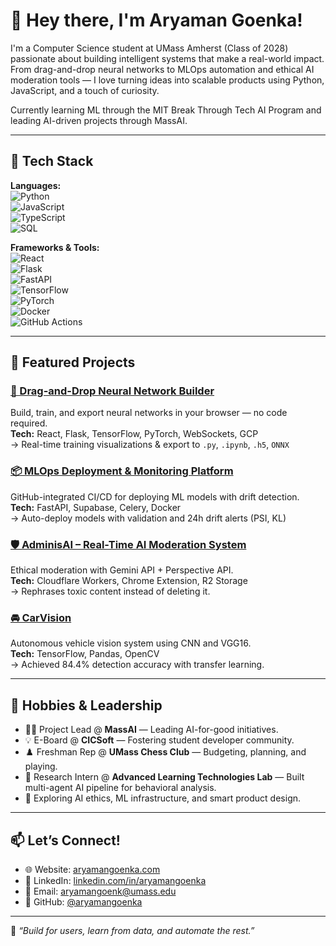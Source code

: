 # 👋 Hey there, I'm Aryaman Goenka!

I'm a Computer Science student at UMass Amherst (Class of 2028) passionate about building intelligent systems that make a real-world impact. From drag-and-drop neural networks to MLOps automation and ethical AI moderation tools — I love turning ideas into scalable products using Python, JavaScript, and a touch of curiosity.

Currently learning ML through the MIT Break Through Tech AI Program and leading AI-driven projects through MassAI.

---

## 🧰 Tech Stack

**Languages:**  
![Python](https://img.shields.io/badge/-Python-3776AB?logo=python&logoColor=white&style=flat-square)  
![JavaScript](https://img.shields.io/badge/-JavaScript-F7DF1E?logo=javascript&logoColor=black&style=flat-square)  
![TypeScript](https://img.shields.io/badge/-TypeScript-3178C6?logo=typescript&logoColor=white&style=flat-square)  
![SQL](https://img.shields.io/badge/-SQL-4479A1?logo=postgresql&logoColor=white&style=flat-square)

**Frameworks & Tools:**  
![React](https://img.shields.io/badge/-React-61DAFB?logo=react&logoColor=black&style=flat-square)  
![Flask](https://img.shields.io/badge/-Flask-000000?logo=flask&logoColor=white&style=flat-square)  
![FastAPI](https://img.shields.io/badge/-FastAPI-009688?logo=fastapi&logoColor=white&style=flat-square)  
![TensorFlow](https://img.shields.io/badge/-TensorFlow-FF6F00?logo=tensorflow&logoColor=white&style=flat-square)  
![PyTorch](https://img.shields.io/badge/-PyTorch-EE4C2C?logo=pytorch&logoColor=white&style=flat-square)  
![Docker](https://img.shields.io/badge/-Docker-2496ED?logo=docker&logoColor=white&style=flat-square)  
![GitHub Actions](https://img.shields.io/badge/-GitHub%20Actions-2088FF?logo=github-actions&logoColor=white&style=flat-square)

---

## 🚀 Featured Projects

### [🧱 Drag-and-Drop Neural Network Builder](https://neuroblock.co)
Build, train, and export neural networks in your browser — no code required.  
**Tech:** React, Flask, TensorFlow, PyTorch, WebSockets, GCP  
→ Real-time training visualizations & export to `.py`, `.ipynb`, `.h5`, `ONNX`

### [📦 MLOps Deployment & Monitoring Platform](https://github.com/aryamangoenka)
GitHub-integrated CI/CD for deploying ML models with drift detection.  
**Tech:** FastAPI, Supabase, Celery, Docker  
→ Auto-deploy models with validation and 24h drift alerts (PSI, KL)

### [🛡️ AdminisAI – Real-Time AI Moderation System](https://github.com/aryamangoenka)
Ethical moderation with Gemini API + Perspective API.  
**Tech:** Cloudflare Workers, Chrome Extension, R2 Storage  
→ Rephrases toxic content instead of deleting it.

### [🚘 CarVision](https://github.com/aryamangoenka)
Autonomous vehicle vision system using CNN and VGG16.  
**Tech:** TensorFlow, Pandas, OpenCV  
→ Achieved 84.4% detection accuracy with transfer learning.

---

## 🌱 Hobbies & Leadership

- 👨‍💻 Project Lead @ **MassAI** — Leading AI-for-good initiatives.
- 💡 E-Board @ **CICSoft** — Fostering student developer community.
- ♟️ Freshman Rep @ **UMass Chess Club** — Budgeting, planning, and playing.
- 🔬 Research Intern @ **Advanced Learning Technologies Lab** — Built multi-agent AI pipeline for behavioral analysis.
- 🧠 Exploring AI ethics, ML infrastructure, and smart product design.

---

## 📫 Let’s Connect!

- 🌐 Website: [aryamangoenka.com](https://aryamangoenka.com)  
- 💼 LinkedIn: [linkedin.com/in/aryamangoenka](https://linkedin.com/in/aryamangoenka)  
- 📧 Email: aryamangoenk@umass.edu  
- 🐙 GitHub: [@aryamangoenka](https://github.com/aryamangoenka)

---

🧠 _“Build for users, learn from data, and automate the rest.”_
